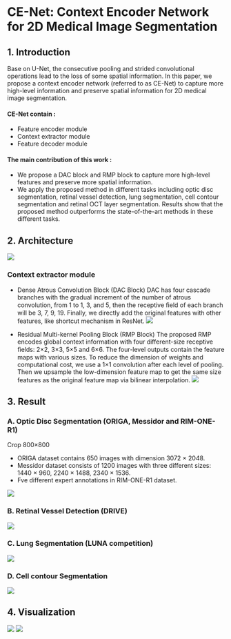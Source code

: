 # CE-Net: Context Encoder Network for 2D Medical Image Segmentation

## 1. Introduction
Base on U-Net, the consecutive pooling and strided convolutional operations lead to the loss of some spatial information. In this paper, we propose a context encoder network (referred to as CE-Net) to capture more high-level information and preserve spatial information for 2D medical image segmentation.

#### CE-Net contain :
* Feature encoder module
* Context extractor module
* Feature decoder module

#### The main contribution of this work :
* We propose a DAC block and RMP block to capture more high-level features and preserve more spatial information.
* We apply the proposed method in different tasks including optic disc segmentation, retinal vessel detection, lung segmentation, cell contour segmentation and retinal OCT layer segmentation. Results show that the proposed method outperforms the state-of-the-art methods in these different tasks.


## 2. Architecture
![](https://i.imgur.com/2OzGlWd.png)
### Context extractor module
* Dense Atrous Convolution Block (DAC Block)
DAC has four cascade branches with the gradual increment of the number of atrous convolution, from 1 to 1, 3, and 5, then the receptive ﬁeld of each branch will be 3, 7, 9, 19. Finally, we directly add the original features with other features, like shortcut mechanism in ResNet.
![](https://i.imgur.com/mo49cQb.png)

* Residual Multi-kernel Pooling Block (RMP Block)
The proposed RMP encodes global context information with four different-size receptive ﬁelds: 2×2, 3×3, 5×5 and 6×6. The four-level outputs contain the
feature maps with various sizes. To reduce the dimension of weights and computational cost, we use a 1×1 convolution after each level of pooling.  Then we upsample the low-dimension feature map to get the same size features as the original feature map via bilinear interpolation.
![](https://i.imgur.com/PruUqur.png)

## 3. Result
### A. Optic Disc Segmentation (ORIGA, Messidor and RIM-ONE-R1)
Crop 800×800
* ORIGA dataset contains 650 images with dimension 3072 × 2048.
* Messidor dataset consists of 1200 images with three different sizes: 1440 × 960, 2240 × 1488, 2340 × 1536.
* Fve different expert annotations in RIM-ONE-R1 dataset.

![](https://i.imgur.com/bG6AnOf.png)

### B. Retinal Vessel Detection (DRIVE)
![](https://i.imgur.com/9LmiqFb.png)

### C. Lung Segmentation (LUNA competition)
![](https://i.imgur.com/pbDbZfH.png)

### D. Cell contour Segmentation
![](https://i.imgur.com/7TgCvHj.png)

## 4. Visualization
![](https://i.imgur.com/eZ1mvuI.png)
![](https://i.imgur.com/C8maxKn.png)
